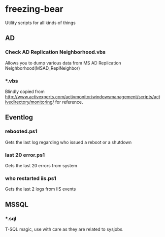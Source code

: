 freezing-bear
=============

Utility scripts for all kinds of things

## AD

### Check AD Replication Neighborhood.vbs
Allows you to dump various data from MS AD Replication Neighborhood(MSAD_ReplNeighbor)

### *.vbs

Blindly copied from http://www.activexperts.com/activmonitor/windowsmanagement/scripts/activedirectory/monitoring/ for reference.

## Eventlog

### rebooted.ps1
Gets the last log regarding who issued a reboot or a shutdown

### last 20 error.ps1
Gets the last 20 errors from system

### who restarted iis.ps1
Gets the last 2 logs from IIS events

## MSSQL

### *.sql
T-SQL magic, use with care as they are related to sysjobs.

